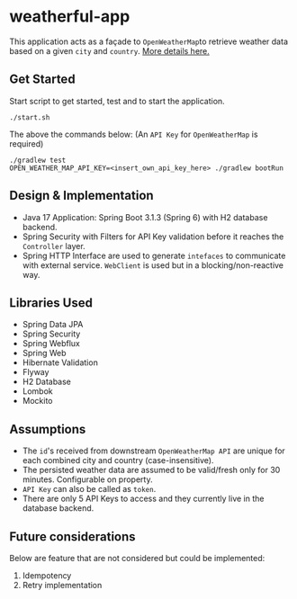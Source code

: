 # weatherful-app

This application acts as a façade to `OpenWeatherMap`to retrieve weather data based on a given `city` and `country`. [More details here.](https://openweathermap.org/current)

## Get Started

Start script to get started, test and to start the application.

```shell
./start.sh
```

The above the commands below: (An `API Key` for `OpenWeatherMap` is required)
```shell
./gradlew test
OPEN_WEATHER_MAP_API_KEY=<insert_own_api_key_here> ./gradlew bootRun
```

## Design & Implementation
- Java 17 Application: Spring Boot 3.1.3 (Spring 6) with H2 database backend.
- Spring Security with Filters for API Key validation before it reaches the `Controller` layer.
- Spring HTTP Interface are used to generate `intefaces` to communicate with external service. `WebClient` is used but in a blocking/non-reactive way.

## Libraries Used
- Spring Data JPA
- Spring Security
- Spring Webflux
- Spring Web
- Hibernate Validation
- Flyway
- H2 Database
- Lombok
- Mockito

## Assumptions
- The `id`'s received from downstream `OpenWeatherMap API` are unique for each combined city and country (case-insensitive).
- The persisted weather data are assumed to be valid/fresh only for 30 minutes. Configurable on property.
- `API Key` can also be called as `token`.
- There are only 5 API Keys to access and they currently live in the database backend.

## Future considerations

Below are feature that are not considered but could be implemented:

1. Idempotency
2. Retry implementation
